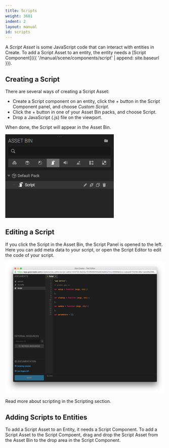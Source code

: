 ```yaml
---
title: Scripts
weight: 3601
indent: 2
layout: manual
id: scripts
---
```

A *Script Asset* is some JavaScript code that can interact with entities in Create. To add a Script Asset to an entity, the entity needs a [Script Component]({{ '/manual/scene/components/script' | append: site.baseurl }}).

## Creating a Script

There are several ways of creating a Script Asset:

* Create a Script component on an entity, click the + button in the Script Component panel, and choose *Custom Script*.
* Click the + button in one of your Asset Bin packs, and choose Script.
* Drop a JavaScript (.js) file on the viewport.

When done, the Script will appear in the Asset Bin.

![Adding an existing script to a script component](script-in-assetbin.png)

## Editing a Script

If you click the Script in the Asset Bin, the Script Panel is opened to the left. Here you can add meta data to your script, or open the Script Editor to edit the code of your script.

![Script editor](script-editor.png)

Read more about scripting in the Scripting section.

## Adding Scripts to Entities

To add a Script Asset to an Entity, it needs a Script Component. To add a Script Asset to the Script Compoent, drag and drop the Script Asset from the Asset Bin to the drop area in the Script Component.